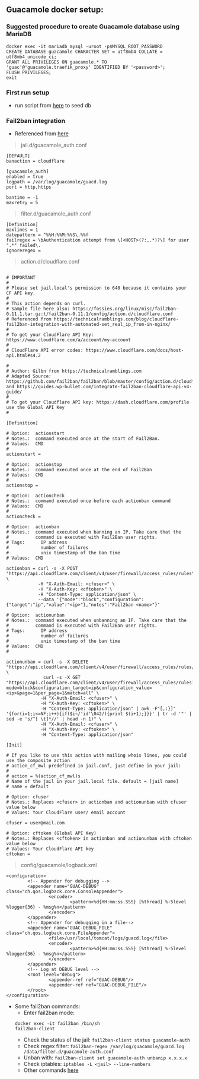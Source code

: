 ## Guacamole docker setup:

### Suggested procedure to create Guacamole database using MariaDB

```
docker exec -it mariadb mysql -uroot -p$MYSQL_ROOT_PASSWORD
CREATE DATABASE guacamole CHARACTER SET = utf8mb4 COLLATE = utf8mb4_unicode_ci;
GRANT ALL PRIVILEGES ON guacamole.* TO 'guac'@'guacamole.traefik_proxy' IDENTIFIED BY '<password>';
FLUSH PRIVILEGES;
exit
```

### First run setup

* run script from [here](https://raw.githubusercontent.com/jerkovicl/traefik-docker/master/scripts/init_guacamole_db.sql) to seed db

### Fail2ban integration

* Referenced from [here](https://github.com/crazy-max/docker-fail2ban/tree/master/examples/jails)

> jail.d/guacamole_auth.conf
```
[DEFAULT]
banaction = cloudflare

[guacamole_auth]
enabled = true
logpath = /var/log/guacamole/guacd.log
port = http,https

bantime = -1
maxretry = 5
```
> filter.d/guacamole_auth.conf
```
[Definition]
maxlines = 1
datepattern = ^%%H:%%M:%%S\.%%f
failregex = \bAuthentication attempt from \[<HOST>(?:,.*)?\] for user ".*" failed\.
ignoreregex =
```
> action.d/cloudflare.conf
```

# IMPORTANT
#
# Please set jail.local's permission to 640 because it contains your CF API key.
#
# This action depends on curl.
# Sample file here also: https://fossies.org/linux/misc/fail2ban-0.11.1.tar.gz:t/fail2ban-0.11.1/config/action.d/cloudflare.conf
# Referenced from https://technicalramblings.com/blog/cloudflare-fail2ban-integration-with-automated-set_real_ip_from-in-nginx/
#
# To get your CloudFlare API Key: https://www.cloudflare.com/a/account/my-account
#
# CloudFlare API error codes: https://www.cloudflare.com/docs/host-api.html#s4.2

#
# Author: Gilbn from https://technicalramblings.com
# Adapted Source: https://github.com/fail2ban/fail2ban/blob/master/config/action.d/cloudflare.conf and https://guides.wp-bullet.com/integrate-fail2ban-cloudflare-api-v4-guide/
#
# To get your Cloudflare API key: https://dash.cloudflare.com/profile use the Global API Key
#

[Definition]

# Option:  actionstart
# Notes.:  command executed once at the start of Fail2Ban.
# Values:  CMD
#
actionstart =

# Option:  actionstop
# Notes.:  command executed once at the end of Fail2Ban
# Values:  CMD
#
actionstop =

# Option:  actioncheck
# Notes.:  command executed once before each actionban command
# Values:  CMD
#
actioncheck =

# Option:  actionban
# Notes.:  command executed when banning an IP. Take care that the
#          command is executed with Fail2Ban user rights.
# Tags:      IP address
#            number of failures
#            unix timestamp of the ban time
# Values:  CMD

actionban = curl -s -X POST "https://api.cloudflare.com/client/v4/user/firewall/access_rules/rules" \
            -H "X-Auth-Email: <cfuser>" \
            -H "X-Auth-Key: <cftoken>" \
            -H "Content-Type: application/json" \
            --data '{"mode":"block","configuration":{"target":"ip","value":"<ip>"},"notes":"Fail2ban <name>"}'

# Option:  actionunban
# Notes.:  command executed when unbanning an IP. Take care that the
#          command is executed with Fail2Ban user rights.
# Tags:      IP address
#            number of failures
#            unix timestamp of the ban time
# Values:  CMD
#

actionunban = curl -s -X DELETE "https://api.cloudflare.com/client/v4/user/firewall/access_rules/rules/$( \
              curl -s -X GET "https://api.cloudflare.com/client/v4/user/firewall/access_rules/rules?mode=block&configuration_target=ip&configuration_value=<ip>&page=1&per_page=1&match=all" \
             -H "X-Auth-Email: <cfuser>" \
             -H "X-Auth-Key: <cftoken>" \
             -H "Content-Type: application/json" | awk -F"[,:}]" '{for(i=1;i<=NF;i++){if($i~/'id'\042/){print $(i+1);}}}' | tr -d '"' | sed -e 's/^[ \t]*//' | head -n 1)" \
             -H "X-Auth-Email: <cfuser>" \
             -H "X-Auth-Key: <cftoken>" \
             -H "Content-Type: application/json"

[Init]

# If you like to use this action with mailing whois lines, you could use the composite action
# action_cf_mwl predefined in jail.conf, just define in your jail:
#
# action = %(action_cf_mwl)s
# Name of the jail in your jail.local file. default = [jail name]
# name = default

# Option: cfuser
# Notes.: Replaces <cfuser> in actionban and actionunban with cfuser value below
# Values: Your CloudFlare user/ email account

cfuser = user@mail.com

# Option: cftoken (Global API Key)
# Notes.: Replaces <cftoken> in actionban and actionunban with cftoken value below
# Values: Your CloudFlare API key 
cftoken = 
```

> config/guacamole/logback.xml
```
<configuration>
        <!-- Appender for debugging -->
        <appender name="GUAC-DEBUG" class="ch.qos.logback.core.ConsoleAppender">
                <encoder>
                        <pattern>%d{HH:mm:ss.SSS} [%thread] %-5level %logger{36} - %msg%n</pattern>
                </encoder>
        </appender>
        <!-- Appender for debugging in a file-->
        <appender name="GUAC-DEBUG_FILE" class="ch.qos.logback.core.FileAppender">
                <file>/usr/local/tomcat/logs/guacd.log</file>
                <encoder>
                        <pattern>%d{HH:mm:ss.SSS} [%thread] %-5level %logger{36} - %msg%n</pattern>
                </encoder>
        </appender>
        <!-- Log at DEBUG level -->
        <root level="debug">
                <appender-ref ref="GUAC-DEBUG"/>
                <appender-ref ref="GUAC-DEBUG_FILE"/>
        </root>
</configuration>
```

* Some fail2ban commands:
    - Enter fail2ban mode: 
    ```
    docker exec -it fail2ban /bin/sh
    fail2ban-client
    ```
    - Check the status of the jail: `fail2ban-client status guacamole-auth`
    - Check regex filter: `fail2ban-regex /var/log/guacamole/guacd.log /data/filter.d/guacamole-auth.conf`
    - Unban with: `fail2ban-client set guacamole-auth unbanip x.x.x.x`
    - Check iptables: `iptables -L <jail> --line-numbers`
    - Other commands [here](https://www.fail2ban.org/wiki/index.php/Commands)

